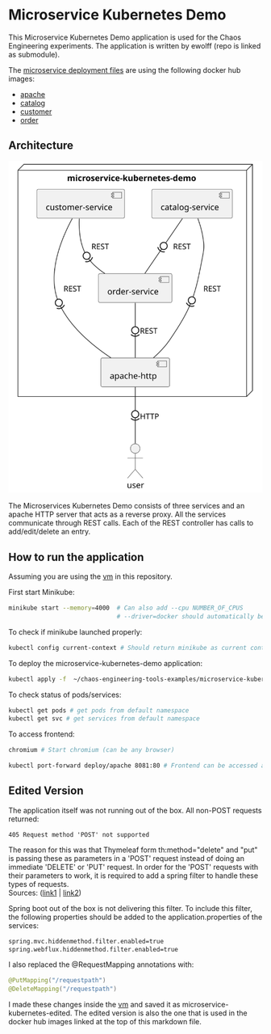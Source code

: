 # Microservice Kubernetes Demo
This Microservice Kubernetes Demo application is used for the Chaos Engineering experiments.
The application is written by ewolff (repo is linked as submodule).

The [microservice deployment files](microservices.yaml) are using the following docker hub images:
* [apache](https://hub.docker.com/repository/docker/tuncercatalkaya/microservice-kubernetes-demo-apache)
* [catalog](https://hub.docker.com/repository/docker/tuncercatalkaya/microservice-kubernetes-demo-catalog)
* [customer](https://hub.docker.com/repository/docker/tuncercatalkaya/microservice-kubernetes-demo-customer)
* [order](https://hub.docker.com/repository/docker/tuncercatalkaya/microservice-kubernetes-demo-order)

## Architecture
![](uml/microservice-kubernetes-demo.svg)

The Microservices Kubernetes Demo consists of three services and an apache HTTP server that acts as
a reverse proxy. All the services communicate through REST calls. Each of the REST controller has calls to
add/edit/delete an entry.

## How to run the application
Assuming you are using the [vm](../vm/) in this repository.

First start Minikube:
```bash
minikube start --memory=4000  # Can also add --cpu NUMBER_OF_CPUS
                              # --driver=docker should automatically be used
```
To check if minikube launched properly:
```bash
kubectl config current-context # Should return minikube as current context
```
To deploy the microservice-kubernetes-demo application:
```bash
kubectl apply -f  ~/chaos-engineering-tools-examples/microservice-kubernetes-demo/microservices.yaml
```
To check status of pods/services:
```bash
kubectl get pods # get pods from default namespace
kubectl get svc # get services from default namespace
```
To access frontend:
```bash
chromium # Start chromium (can be any browser)
```
```bash
kubectl port-forward deploy/apache 8081:80 # Frontend can be accessed at -> localhost:8081
```

## Edited Version
The application itself was not running out of the box. All non-POST requests returned:
```
405 Request method 'POST' not supported
```
The reason for this was that Thymeleaf form th:method="delete" and "put" is passing these as
parameters in a 'POST' request instead of doing an immediate 'DELETE' or 'PUT' request.
In order for the 'POST' requests with their parameters to work, it is required
to add a spring filter to handle these types of requests.  
Sources: ([link1](https://stackoverflow.com/questions/52215877/thymeleaf-405-request-method-post-not-supported)
|
[link2](https://stackoverflow.com/questions/72744349/thymeleaf-thmethod-delete-put-leads-to-request-method-post-not-supported))

Spring boot out of the box is not delivering this filter. To include this filter,
the following properties should be added to the application.properties of the services:
```properties
spring.mvc.hiddenmethod.filter.enabled=true
spring.webflux.hiddenmethod.filter.enabled=true
```
I also replaced the @RequestMapping annotations with:
```java
@PutMapping("/requestpath")
@DeleteMapping("/requestpath")
```

I made these changes inside the [vm](../vm/) and saved it as microservice-kubernetes-edited.
The edited version is also the one that is used in the docker hub images linked at the top
of this markdown file.